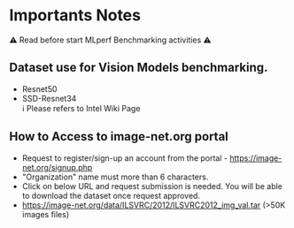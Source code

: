 # **Importants Notes**
:warning: Read before start MLperf Benchmarking activities :warning:

## Dataset use for Vision Models benchmarking.
- Resnet50
- SSD-Resnet34 \
ℹ️ Please refers to Intel Wiki Page 

## How to Access to image-net.org portal
- Request to register/sign-up an account from the portal - https://image-net.org/signup.php
- "Organization" name must more than 6 characters.
- Click on below URL and request submission is needed. You will be able to download the dataset once request approved.
- https://image-net.org/data/ILSVRC/2012/ILSVRC2012_img_val.tar (>50K images files)
